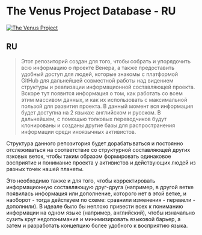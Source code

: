 The Venus Project Database - RU
===============
[![The Venus Project](http://i.imgur.com/0DtJ5Om.png)](http://thevenusproject.com)

## RU
>Этот репозиторий создан для того, чтобы собрать и упорядочить всю информацию о проекте Венера, а также предоставить удобный доступ для людей, которые знакомы с платформой GitHub для дальнейшей совместной работы над видением структуры и реализации информационной составляющей проекта. Вскоре тут появится информация о том, как работать со всем этим массивом данных, и как их использовать с максимальной пользой для развития проекта. В данный момент вся информация будет доступна на 2 языках: английском и русском. В дальнейшем, с помощью толковых переводчиков будут клонированы и созданы другие базы для распространения информации среди иноязычных активистов.

Структура данного репозитория будет дорабатываться и постоянно отслеживаться на соответствие со структурной составляющей других язковых веток, чтобы таким образом формировать одинаковое восприятие и понимание проекта у активистов и действующих людей из разных точек нашей планеты.

Это необходимо также и для того, чтобы корректировать информационную составляющую друг-друга (например, в другой ветке появилась информация или дополнение, которого нет в этой ветке, и наоборот - тогда действуем по схеме: сравнили изменения - перевели - дополнили). В идеале было бы неплохо привести всех к пониманию информации на одном языке (например, английский), чтобы изначально сузить круг недопонимания и минимизировать языковой барьер, а затем и разработать концепцию более удобного к восприятию языка.
